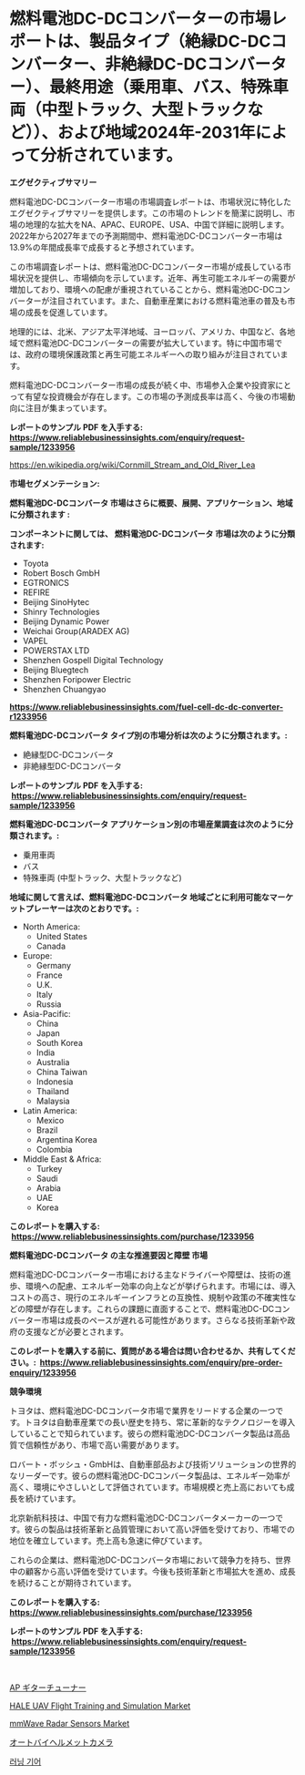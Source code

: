 <p><h1>燃料電池DC-DCコンバーターの市場レポートは、製品タイプ（絶縁DC-DCコンバーター、非絶縁DC-DCコンバーター）、最終用途（乗用車、バス、特殊車両（中型トラック、大型トラックなど））、および地域2024年-2031年によって分析されています。</h1></p><p><strong>エグゼクティブサマリー</strong></p>
<p><p>燃料電池DC-DCコンバーター市場の市場調査レポートは、市場状況に特化したエグゼクティブサマリーを提供します。この市場のトレンドを簡潔に説明し、市場の地理的な拡大をNA、APAC、EUROPE、USA、中国で詳細に説明します。2022年から2027年までの予測期間中、燃料電池DC-DCコンバーター市場は13.9%の年間成長率で成長すると予想されています。</p><p>この市場調査レポートは、燃料電池DC-DCコンバーター市場が成長している市場状況を提供し、市場傾向を示しています。近年、再生可能エネルギーの需要が増加しており、環境への配慮が重視されていることから、燃料電池DC-DCコンバーターが注目されています。また、自動車産業における燃料電池車の普及も市場の成長を促進しています。</p><p>地理的には、北米、アジア太平洋地域、ヨーロッパ、アメリカ、中国など、各地域で燃料電池DC-DCコンバーターの需要が拡大しています。特に中国市場では、政府の環境保護政策と再生可能エネルギーへの取り組みが注目されています。</p><p>燃料電池DC-DCコンバーター市場の成長が続く中、市場参入企業や投資家にとって有望な投資機会が存在します。この市場の予測成長率は高く、今後の市場動向に注目が集まっています。</p></p>
<p><strong>レポートのサンプル PDF を入手する: <a href="https://www.reliablebusinessinsights.com/enquiry/request-sample/1233956">https://www.reliablebusinessinsights.com/enquiry/request-sample/1233956</a></strong></p>
<p><a href="https://en.wikipedia.org/wiki/Cornmill_Stream_and_Old_River_Lea">https://en.wikipedia.org/wiki/Cornmill_Stream_and_Old_River_Lea</a></p>
<p><strong>市場セグメンテーション:</strong></p>
<p><strong> 燃料電池DC-DCコンバータ 市場はさらに概要、展開、アプリケーション、地域に分類されます :</strong></p>
<p><strong>コンポーネントに関しては、 燃料電池DC-DCコンバータ 市場は次のように分類されます: &nbsp;</strong></p>
<p><ul><li>Toyota</li><li>Robert Bosch GmbH</li><li>EGTRONICS</li><li>REFIRE</li><li>Beijing SinoHytec</li><li>Shinry Technologies</li><li>Beijing Dynamic Power</li><li>Weichai Group(ARADEX AG)</li><li>VAPEL</li><li>POWERSTAX LTD</li><li>Shenzhen Gospell Digital Technology</li><li>Beijing Bluegtech</li><li>Shenzhen Foripower Electric</li><li>Shenzhen Chuangyao</li></ul></p>
<p><strong><a href="https://www.reliablebusinessinsights.com/fuel-cell-dc-dc-converter-r1233956">https://www.reliablebusinessinsights.com/fuel-cell-dc-dc-converter-r1233956</a></strong></p>
<p><strong> 燃料電池DC-DCコンバータ タイプ別の市場分析は次のように分類されます。:</strong></p>
<p><ul><li>絶縁型DC-DCコンバータ</li><li>非絶縁型DC-DCコンバータ</li></ul></p>
<p><strong>レポートのサンプル PDF を入手する: &nbsp;<a href="https://www.reliablebusinessinsights.com/enquiry/request-sample/1233956">https://www.reliablebusinessinsights.com/enquiry/request-sample/1233956</a></strong></p>
<p><strong> 燃料電池DC-DCコンバータ アプリケーション別の市場産業調査は次のように分類されます。:</strong></p>
<p><ul><li>乗用車両</li><li>バス</li><li>特殊車両 (中型トラック、大型トラックなど)</li></ul></p>
<p><strong>地域に関して言えば、燃料電池DC-DCコンバータ 地域ごとに利用可能なマーケットプレーヤーは次のとおりです。:</strong></p>
<p><ul>
    <li>
        North America:
        <ul>
            <li>United States</li>
            <li>Canada</li>
        </ul>
    </li>
    <li>
        Europe:
        <ul>
            <li>Germany</li>
            <li>France</li>
            <li>U.K.</li>
            <li>Italy</li>
            <li>Russia</li>
        </ul>
    </li>
    <li>
        Asia-Pacific:
        <ul>
            <li>China</li>
            <li>Japan</li>
            <li>South Korea</li>
            <li>India</li>
            <li>Australia</li>
            <li>China Taiwan</li>
            <li>Indonesia</li>
            <li>Thailand</li>
            <li>Malaysia</li>
        </ul>
    </li>
    <li>
        Latin America:
        <ul>
            <li>Mexico</li>
            <li>Brazil</li>
            <li>Argentina Korea</li>
            <li>Colombia</li>
        </ul>
    </li>
    <li>
        Middle East & Africa:
        <ul>
            <li>Turkey</li>
            <li>Saudi</li>
            <li>Arabia</li>
            <li>UAE</li>
            <li>Korea</li>
        </ul>
    </li>
    </ul></p>
<p><strong>このレポートを購入する: &nbsp;<a href="https://www.reliablebusinessinsights.com/purchase/1233956">https://www.reliablebusinessinsights.com/purchase/1233956</a></strong></p>
<p><strong>燃料電池DC-DCコンバータ の主な推進要因と障壁 市場</strong></p>
<p><p>燃料電池DC-DCコンバーター市場における主なドライバーや障壁は、技術の進歩、環境への配慮、エネルギー効率の向上などが挙げられます。市場には、導入コストの高さ、現行のエネルギーインフラとの互換性、規制や政策の不確実性などの障壁が存在します。これらの課題に直面することで、燃料電池DC-DCコンバーター市場は成長のペースが遅れる可能性があります。さらなる技術革新や政府の支援などが必要とされます。</p></p>
<p><strong>このレポートを購入する前に、質問がある場合は問い合わせるか、共有してください。:&nbsp; <a href="https://www.reliablebusinessinsights.com/enquiry/pre-order-enquiry/1233956">https://www.reliablebusinessinsights.com/enquiry/pre-order-enquiry/1233956</a></strong></p>
<p><strong>競争環境</strong></p>
<p><p>トヨタは、燃料電池DC-DCコンバータ市場で業界をリードする企業の一つです。トヨタは自動車産業での長い歴史を持ち、常に革新的なテクノロジーを導入していることで知られています。彼らの燃料電池DC-DCコンバータ製品は高品質で信頼性があり、市場で高い需要があります。</p><p>ロバート・ボッシュ・GmbHは、自動車部品および技術ソリューションの世界的なリーダーです。彼らの燃料電池DC-DCコンバータ製品は、エネルギー効率が高く、環境にやさしいとして評価されています。市場規模と売上高においても成長を続けています。</p><p>北京新航科技は、中国で有力な燃料電池DC-DCコンバータメーカーの一つです。彼らの製品は技術革新と品質管理において高い評価を受けており、市場での地位を確立しています。売上高も急速に伸びています。</p><p>これらの企業は、燃料電池DC-DCコンバータ市場において競争力を持ち、世界中の顧客から高い評価を受けています。今後も技術革新と市場拡大を進め、成長を続けることが期待されています。</p></p>
<p><strong>このレポートを購入する: &nbsp; <a href="https://www.reliablebusinessinsights.com/purchase/1233956">https://www.reliablebusinessinsights.com/purchase/1233956</a></strong></p>
<p><strong>レポートのサンプル PDF を入手する: &nbsp;<a href="https://www.reliablebusinessinsights.com/enquiry/request-sample/1233956">https://www.reliablebusinessinsights.com/enquiry/request-sample/1233956</a></strong><strong></strong></p>
<p>&nbsp;</p>
<p><p><a href="https://medium.com/@bonniehoppe1/ap%E3%82%AE%E3%82%BF%E3%83%BC%E3%83%81%E3%83%A5%E3%83%BC%E3%83%8A%E3%83%BC%E3%83%9E%E3%83%BC%E3%82%B1%E3%83%83%E3%83%88%E5%B1%95%E6%9C%9B-%E6%A5%AD%E7%95%8C%E6%A6%82%E8%A6%81%E3%81%A8%E4%BA%88%E6%B8%AC-2024%E5%B9%B4%E3%81%8B%E3%82%892031%E5%B9%B4%E3%81%BE%E3%81%A7-a1454b444501">AP ギターチューナー</a></p><p><a href="https://github.com/isharif044/Market-Research-Report-List-1/blob/main/hale-uav-flight-training-and-simulation-market.md">HALE UAV Flight Training and Simulation Market</a></p><p><a href="https://www.linkedin.com/pulse/mmwave-radar-sensors-market-share-new-trends-analysis-its-type-i5qwf">mmWave Radar Sensors Market</a></p><p><a href="https://medium.com/@attyourniture/%E3%82%AA%E3%83%BC%E3%83%88%E3%83%90%E3%82%A4%E3%83%98%E3%83%AB%E3%83%A1%E3%83%83%E3%83%88%E3%82%AB%E3%83%A1%E3%83%A9%E5%B8%82%E5%A0%B4%E3%81%AE%E5%88%86%E6%9E%90%E3%81%A82024%E5%B9%B4%E3%81%8B%E3%82%892031%E5%B9%B4%E3%81%AE%E6%9C%9F%E9%96%93%E3%81%AB%E4%BA%88%E6%B8%AC%E3%81%95%E3%82%8C%E3%82%8B%E8%A6%8F%E6%A8%A1-f6fc7de3e3a0">オートバイヘルメットカメラ</a></p><p><a href="https://medium.com/@toreygrimes2022/%EB%9F%AC%EB%8B%9D-%EA%B8%B0%EC%96%B4-%EC%8B%9C%EC%9E%A5-%EB%B6%84%EC%84%9D-%EA%B8%80%EB%A1%9C%EB%B2%8C-%EC%82%B0%EC%97%85-%EC%A0%84%EB%A7%9D-%EB%B0%8F-%EC%98%88%EC%B8%A1-2024%EB%85%84%EB%B6%80%ED%84%B0-2031%EB%85%84%EA%B9%8C%EC%A7%80-41109b3a7b57">러닝 기어</a></p></p>